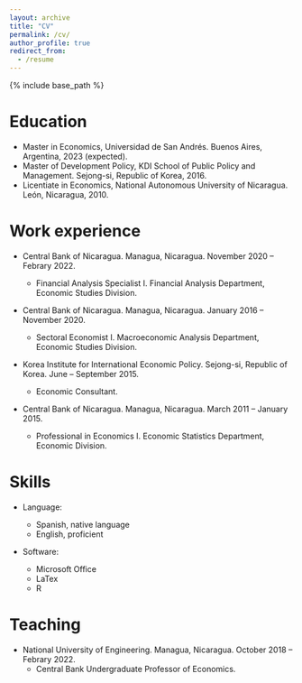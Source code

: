 ```yaml
---
layout: archive
title: "CV"
permalink: /cv/
author_profile: true
redirect_from:
  - /resume
---
```


{% include base_path %}

Education
======
* Master in Economics, Universidad de San Andrés. Buenos Aires, Argentina, 2023 (expected).
* Master of Development Policy, KDI School of Public Policy and Management. Sejong-si, Republic of Korea, 2016.
* Licentiate in Economics, National Autonomous University of Nicaragua. León, Nicaragua, 2010.

Work experience
======
* Central Bank of Nicaragua. Managua, Nicaragua. November 2020 – Febrary 2022.
  * Financial Analysis Specialist I. Financial Analysis Department, Economic Studies Division.

* Central Bank of Nicaragua. Managua, Nicaragua. January 2016 – November 2020.
  * Sectoral Economist I. Macroeconomic Analysis Department, Economic Studies Division.                               
                          
* Korea Institute for International Economic Policy. Sejong-si, Republic of Korea. June – September 2015.
  * Economic Consultant.

* Central Bank of Nicaragua. Managua, Nicaragua. March 2011 – January 2015.
  * Professional in Economics I. Economic Statistics Department, Economic Division.                
 
Skills
======
* Language:
  * Spanish, native language
  * English, proficient

* Software:
  * Microsoft Office
  * LaTex
  * R 


Teaching
======
* National University of Engineering. Managua, Nicaragua. October 2018 – Febrary 2022.
  * Central Bank Undergraduate Professor of Economics.         
  
